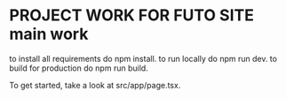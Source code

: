 # PROJECT WORK FOR FUTO SITE main work

to install all requirements do npm install.
to run locally do npm run dev.
to build for production do npm run build.

To get started, take a look at src/app/page.tsx.

